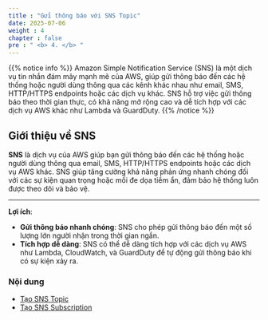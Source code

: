 ```yaml
---
title : "Gửi thông báo với SNS Topic"
date: 2025-07-06
weight : 4
chapter : false
pre : " <b> 4. </b> "
---
```


{{% notice info %}}
Amazon Simple Notification Service (SNS) là một dịch vụ tin nhắn đám mây mạnh mẽ của AWS, giúp gửi thông báo đến các hệ thống hoặc người dùng thông qua các kênh khác nhau như email, SMS, HTTP/HTTPS endpoints hoặc các dịch vụ khác. SNS hỗ trợ việc gửi thông báo theo thời gian thực, có khả năng mở rộng cao và dễ tích hợp với các dịch vụ AWS khác như Lambda và GuardDuty.
{{% /notice %}}

## Giới thiệu về SNS

**SNS** là dịch vụ của AWS giúp bạn gửi thông báo đến các hệ thống hoặc người dùng thông qua email, SMS, HTTP/HTTPS endpoints hoặc các dịch vụ AWS khác. SNS giúp tăng cường khả năng phản ứng nhanh chóng đối với các sự kiện quan trọng hoặc mối đe dọa tiềm ẩn, đảm bảo hệ thống luôn được theo dõi và bảo vệ.

---

**Lợi ích**:
- **Gửi thông báo nhanh chóng**: SNS cho phép gửi thông báo đến một số lượng lớn người nhận trong thời gian ngắn.
- **Tích hợp dễ dàng**: SNS có thể dễ dàng tích hợp với các dịch vụ AWS như Lambda, CloudWatch, và GuardDuty để tự động gửi thông báo khi có sự kiện xảy ra.
  
### Nội dung
  - [Tạo SNS Topic](4.1-createsnstopic/)
  - [Tạo SNS Subscription](4.2-createsnssubscription/)

